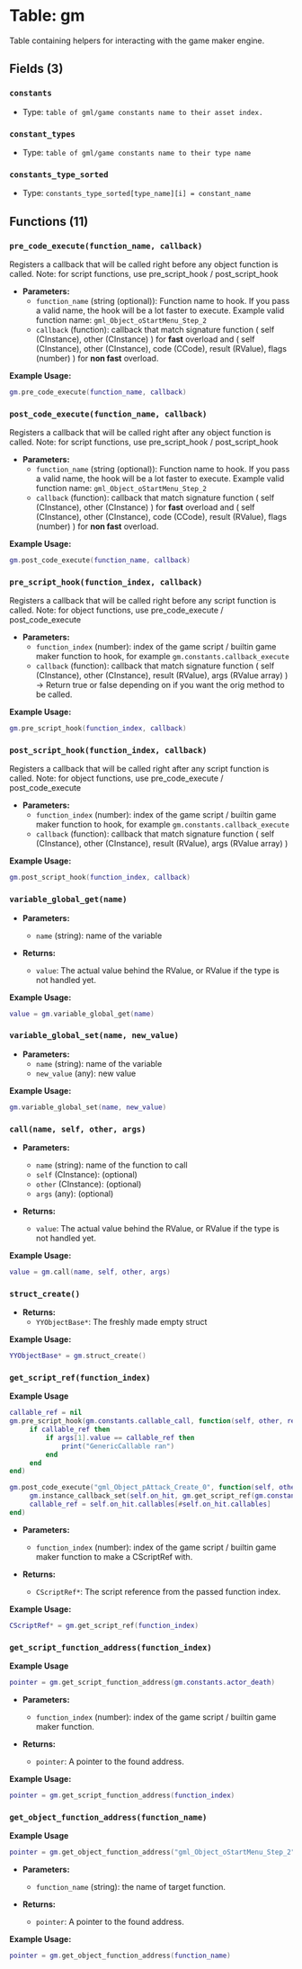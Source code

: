 # Table: gm

Table containing helpers for interacting with the game maker engine.

## Fields (3)

### `constants`

- Type: `table of gml/game constants name to their asset index.`

### `constant_types`

- Type: `table of gml/game constants name to their type name`

### `constants_type_sorted`

- Type: `constants_type_sorted[type_name][i] = constant_name`

## Functions (11)

### `pre_code_execute(function_name, callback)`

Registers a callback that will be called right before any object function is called. Note: for script functions, use pre_script_hook / post_script_hook

- **Parameters:**
  - `function_name` (string (optional)): Function name to hook. If you pass a valid name, the hook will be a lot faster to execute. Example valid function name: `gml_Object_oStartMenu_Step_2`
  - `callback` (function): callback that match signature function ( self (CInstance), other (CInstance) ) for **fast** overload and ( self (CInstance), other (CInstance), code (CCode), result (RValue), flags (number) ) for **non fast** overload.

**Example Usage:**
```lua
gm.pre_code_execute(function_name, callback)
```

### `post_code_execute(function_name, callback)`

Registers a callback that will be called right after any object function is called. Note: for script functions, use pre_script_hook / post_script_hook

- **Parameters:**
  - `function_name` (string (optional)): Function name to hook. If you pass a valid name, the hook will be a lot faster to execute. Example valid function name: `gml_Object_oStartMenu_Step_2`
  - `callback` (function): callback that match signature function ( self (CInstance), other (CInstance) ) for **fast** overload and ( self (CInstance), other (CInstance), code (CCode), result (RValue), flags (number) ) for **non fast** overload.

**Example Usage:**
```lua
gm.post_code_execute(function_name, callback)
```

### `pre_script_hook(function_index, callback)`

Registers a callback that will be called right before any script function is called. Note: for object functions, use pre_code_execute / post_code_execute

- **Parameters:**
  - `function_index` (number): index of the game script / builtin game maker function to hook, for example `gm.constants.callback_execute`
  - `callback` (function): callback that match signature function ( self (CInstance), other (CInstance), result (RValue), args (RValue array) ) -> Return true or false depending on if you want the orig method to be called.

**Example Usage:**
```lua
gm.pre_script_hook(function_index, callback)
```

### `post_script_hook(function_index, callback)`

Registers a callback that will be called right after any script function is called. Note: for object functions, use pre_code_execute / post_code_execute

- **Parameters:**
  - `function_index` (number): index of the game script / builtin game maker function to hook, for example `gm.constants.callback_execute`
  - `callback` (function): callback that match signature function ( self (CInstance), other (CInstance), result (RValue), args (RValue array) )

**Example Usage:**
```lua
gm.post_script_hook(function_index, callback)
```

### `variable_global_get(name)`

- **Parameters:**
  - `name` (string): name of the variable

- **Returns:**
  - `value`: The actual value behind the RValue, or RValue if the type is not handled yet.

**Example Usage:**
```lua
value = gm.variable_global_get(name)
```

### `variable_global_set(name, new_value)`

- **Parameters:**
  - `name` (string): name of the variable
  - `new_value` (any): new value

**Example Usage:**
```lua
gm.variable_global_set(name, new_value)
```

### `call(name, self, other, args)`

- **Parameters:**
  - `name` (string): name of the function to call
  - `self` (CInstance): (optional)
  - `other` (CInstance): (optional)
  - `args` (any): (optional)

- **Returns:**
  - `value`: The actual value behind the RValue, or RValue if the type is not handled yet.

**Example Usage:**
```lua
value = gm.call(name, self, other, args)
```

### `struct_create()`

- **Returns:**
  - `YYObjectBase*`: The freshly made empty struct

**Example Usage:**
```lua
YYObjectBase* = gm.struct_create()
```

### `get_script_ref(function_index)`

**Example Usage**
```lua
callable_ref = nil
gm.pre_script_hook(gm.constants.callable_call, function(self, other, result, args)
     if callable_ref then
         if args[1].value == callable_ref then
             print("GenericCallable ran")
         end
     end
end)

gm.post_code_execute("gml_Object_pAttack_Create_0", function(self, other)
     gm.instance_callback_set(self.on_hit, gm.get_script_ref(gm.constants.function_dummy))
     callable_ref = self.on_hit.callables[#self.on_hit.callables]
end)
```

- **Parameters:**
  - `function_index` (number): index of the game script / builtin game maker function to make a CScriptRef with.

- **Returns:**
  - `CScriptRef*`: The script reference from the passed function index.

**Example Usage:**
```lua
CScriptRef* = gm.get_script_ref(function_index)
```

### `get_script_function_address(function_index)`

**Example Usage**
```lua
pointer = gm.get_script_function_address(gm.constants.actor_death)
```

- **Parameters:**
  - `function_index` (number): index of the game script / builtin game maker function.

- **Returns:**
  - `pointer`: A pointer to the found address.

**Example Usage:**
```lua
pointer = gm.get_script_function_address(function_index)
```

### `get_object_function_address(function_name)`

**Example Usage**
```lua
pointer = gm.get_object_function_address("gml_Object_oStartMenu_Step_2")
```

- **Parameters:**
  - `function_name` (string): the name of target function.

- **Returns:**
  - `pointer`: A pointer to the found address.

**Example Usage:**
```lua
pointer = gm.get_object_function_address(function_name)
```


